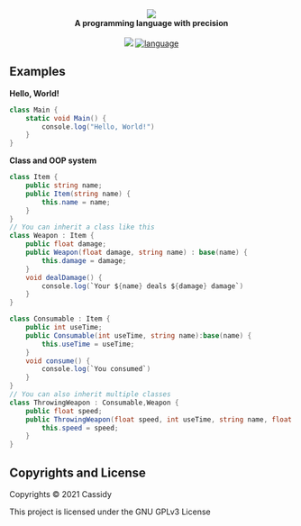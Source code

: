 <div align="center">
  <img src="assets/logo.png"/>
  <br/>
  <b>A programming language with precision</b>
  <br/>
  <br/>
  <a href="https://github.com/cassidylang/cassidy/blob/master/LICENSE.md"><img src="https://img.shields.io/badge/license-GPLv3-blue.svg"/></a>
  <a href="https://github.com/cassidylang/cassidy"><img alt="language" src="https://img.shields.io/badge/language-Typescript-purple.svg"></a>
</div>

## Examples

<b>Hello, World!</b>

```C#
class Main {
    static void Main() {
        console.log("Hello, World!")
    }
}
```

<b>Class and OOP system</b>
  
```C#
class Item {
    public string name;
    public Item(string name) {
        this.name = name;
    }
}
// You can inherit a class like this
class Weapon : Item {
    public float damage;
    public Weapon(float damage, string name) : base(name) {
        this.damage = damage;
    }
    void dealDamage() {
        console.log(`Your ${name} deals ${damage} damage`)
    }
}

class Consumable : Item {
    public int useTime;
    public Consumable(int useTime, string name):base(name) {
        this.useTime = useTime;
    }
    void consume() {
        console.log(`You consumed`)
    }
}
// You can also inherit multiple classes
class ThrowingWeapon : Consumable,Weapon {
    public float speed;
    public ThrowingWeapon(float speed, int useTime, string name, float damage):base(useTime, name, damage) {
        this.speed = speed;
    }
}
```

## Copyrights and License
Copyrights © 2021 Cassidy

This project is licensed under the GNU GPLv3 License
